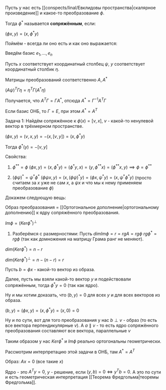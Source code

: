 Пусть у нас есть [[conspects/linal/Евклидовы пространства|скалярное произведение]] и какое-то преобразование $\phi$.

Тогда $\phi^{*}$ называется **сопряжённым**, если:

$(\phi x, y) = (x, \phi^{*}y)$

Поймём - всегда ли оно есть и как оно выражается:

Введём базис $e_{1}, ..., e_{n}$

Пусть $x$ соответствует координатный столбец $\psi$, $y$ соответствует координатный столбик $\eta$.

Матрицы преобразований соответственно $A, A^{*}$

$(A\psi)^{T}\Gamma \eta = \eta^{T}\Gamma (A^{*}\eta)$

Получается, что $A^{T}\Gamma = \Gamma A^{*}$, отсюда $A^{*} = \Gamma^{-1}A^{T}\Gamma$

Если базис ОНБ, то $\Gamma = E$, при этом $A^{*} = A^{T}$

Задача 1:
Найдём сопряжённое к $\phi(x) = [v, x]$, $v$ - какой-то ненулевой вектор в трёхмерном пространстве.

$(\phi x, y) = (v, x, y) = -(x, [v, y]) = (x, \phi^{*}y)$

Тогда $\phi^{*}(y) = -[v, y]$

Свойства:

1) $\phi^{**} = \phi$
$(\phi x, y) = (x, \phi^{*}y) = (\phi^{*}y, x) = (y, \phi^{**}x) = (\phi^{**}x, y) \implies \phi = \phi^{**}$

2) $(\phi \psi)^{*} = \psi^{*}\phi^{*}$
$(\phi \psi x, y) = (x, (\phi \psi)^{*}y) = (\phi x, \psi^{*}y) = (x, \psi^{*}\phi^{*}y)$ (просто считаем за $x$ уже не сам $x$, а $\psi x$ и что мы к нему применяем преобразование $\phi$)

Докажем следующую вещь:

Образ преобразования = [[Ортогональное дополнение|ортогональному дополнению]] к ядру сопряжённого преобразования.

$Im \phi = (Ker \phi^{*})^{\perp}$

1) Разберёмся с размерностями:
Пусть $dim Im \phi = r = rg A = rg \phi$
$rg \phi^{*} = rg \phi$ (так как домножения на матрицу Грама ранг не меняют).

$dim(Ker \phi^{*}) = n - r$

$dim(Ker \phi^{*})^{\perp} = n - (n - r) = r$

Пусть $b = \phi x$ - какой-то вектор из образа.

Далее, пусть мы взяли какой-то вектор $y$ и подействовали сопряжённым, тогда $\phi^{*}y = 0$ (так как ядро).

Ну и мы хотим доказать, что $(b, y) = 0$ для всех $y$ и для всех векторов из образа.

$(b, y) = (\phi x, y) = (x, \phi^{*}y) = (x, 0) = 0$

Ну и по сути, вот для того преобразования у нас $b \perp v$ - образ (то есть все вектора перпендикулярные $v$).
А $a \parallel v$ - то есть ядро сопряжённого преобразования составляют все вектора, параллельные $v$

Таким образом у нас $Ker \phi^{*}$ и $Im \phi$ реально ортогональны геометрически.

Рассмотрим интерпретацию этой задачи в ОНБ, там $A^{*} = A^{T}$

Образ: $Ax = 0$ (все такие $x$)

Ядро - это $A^{T}y = 0$, $y$ - решение, если $(y, b) = 0 \iff y^{T}b = 0$. А это по сути и есть геометрическая интерпретация [[Теорема Фредгольма|теоремы Фредгольма]].



